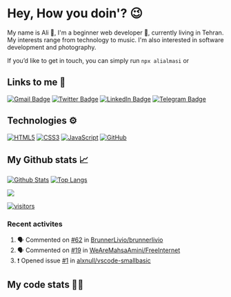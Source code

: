# Hey, How you doin'? 😉

My name is Ali 👋, I'm a beginner web developer 🌱, currently living in Tehran. My interests range from technology to music. I'm also interested in software development and photography.

If you’d like to get in touch, you can simply run `npx alialmasi` or

## Links to me 🔗

[![Gmail Badge](https://img.shields.io/badge/Mail-EA4335?logo=Gmail&logoColor=white&link=mailto:a710almasi@gmail.com)](mailto:a710almasi@gmail.com)
[![Twitter Badge](https://img.shields.io/badge/Twitter-1DA1F2?logo=Twitter&logoColor=white&link=https://twitter.com/a710almasi)](https://twitter.com/a710almasi)
[![LinkedIn Badge](https://img.shields.io/badge/LinkedIn-0A66C2?logo=LinkedIn&logoColor=white&link=https://linkedin.com/in/alialmasi)](https://linkedin.com/in/alialmasi)
[![Telegram Badge](https://img.shields.io/badge/Telegram-26A5E4?logo=Telegram&logoColor=white&link=https://t.me/al1almasi)](https://t.me/al1almasi)


## Technologies ⚙️

[![HTML5](https://img.shields.io/badge/-HTML5-E34F26?style=for-the-badge&&logo=html5&logoColor=white)](https://github.com/alialmasi)
[![CSS3](https://img.shields.io/badge/-CSS3-1572B6?style=for-the-badge&&logo=css3)](https://github.com/alialmasi)
[![JavaScript](https://img.shields.io/badge/-JavaScript-black?style=for-the-badge&&logo=javascript)](https://github.com/alialmasi)
[![GitHub](https://img.shields.io/badge/-GitHub-181717?style=for-the-badge&&logo=github)](https://github.com/alialmasi)

## My Github stats 📈

[![Github Stats](https://github-readme-stats.vercel.app/api?username=alialmasi&count_private=true&show_icons=true&theme=dracula)](https://github.com/alialmasi)
[![Top Langs](https://github-readme-stats.vercel.app/api/top-langs/?username=alialmasi&layout=compact&theme=dracula)](https://github.com/alialmasi)

[![](https://github-profile-trophy.vercel.app/?username=alialmasi&margin-w=10&margin-h=5&column=3&theme=dracula)](https://github.com/alialmasi)

[![visitors](https://visitor-badge.glitch.me/badge?page_id=alialmasi)](https://github.com/alialmasi)

### Recent activites
<!--START_SECTION:activity-->
1. 🗣 Commented on [#62](https://github.com/BrunnerLivio/brunnerlivio/issues/62) in [BrunnerLivio/brunnerlivio](https://github.com/BrunnerLivio/brunnerlivio)
2. 🗣 Commented on [#19](https://github.com/WeAreMahsaAmini/FreeInternet/issues/19) in [WeAreMahsaAmini/FreeInternet](https://github.com/WeAreMahsaAmini/FreeInternet)
3. ❗️ Opened issue [#1](https://github.com/alxnull/vscode-smallbasic/issues/1) in [alxnull/vscode-smallbasic](https://github.com/alxnull/vscode-smallbasic)
<!--END_SECTION:activity-->

## My code stats 👨‍💻

<!--START_SECTION:waka-->
<!--END_SECTION:waka-->

[repo-pin]: https://github-readme-stats.vercel.app/api/pin/?username=alialmasi&repo=alialmasi
